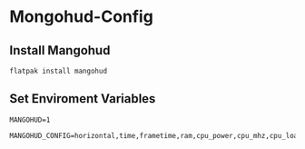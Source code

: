 # Mongohud-Config

## Install Mangohud
```
flatpak install mangohud
```

## Set Enviroment Variables
```
MANGOHUD=1
```

```
MANGOHUD_CONFIG=horizontal,time,frametime,ram,cpu_power,cpu_mhz,cpu_load_change,cpu_temp,gpu_power,gpu_temp,gpu_junction_temp,gpu_mem_temp,gpu_core_clock,gpu_fan,gpu_load_change,vram,fps_metrics=avg+0.01+0.001
```
